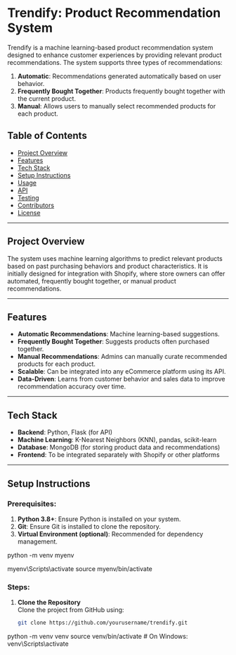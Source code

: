 # Trendify: Product Recommendation System

Trendify is a machine learning-based product recommendation system designed to enhance customer experiences by providing relevant product recommendations. The system supports three types of recommendations:
1. **Automatic**: Recommendations generated automatically based on user behavior.
2. **Frequently Bought Together**: Products frequently bought together with the current product.
3. **Manual**: Allows users to manually select recommended products for each product.

## Table of Contents
- [Project Overview](#project-overview)
- [Features](#features)
- [Tech Stack](#tech-stack)
- [Setup Instructions](#setup-instructions)
- [Usage](#usage)
- [API](#api)
- [Testing](#testing)
- [Contributors](#contributors)
- [License](#license)

---

## Project Overview
The system uses machine learning algorithms to predict relevant products based on past purchasing behaviors and product characteristics. It is initially designed for integration with Shopify, where store owners can offer automated, frequently bought together, or manual product recommendations.

---

## Features
- **Automatic Recommendations**: Machine learning-based suggestions.
- **Frequently Bought Together**: Suggests products often purchased together.
- **Manual Recommendations**: Admins can manually curate recommended products for each product.
- **Scalable**: Can be integrated into any eCommerce platform using its API.
- **Data-Driven**: Learns from customer behavior and sales data to improve recommendation accuracy over time.

---

## Tech Stack
- **Backend**: Python, Flask (for API)
- **Machine Learning**: K-Nearest Neighbors (KNN), pandas, scikit-learn
- **Database**: MongoDB (for storing product data and recommendations)
- **Frontend**: To be integrated separately with Shopify or other platforms

---

## Setup Instructions

### Prerequisites:
1. **Python 3.8+**: Ensure Python is installed on your system.
2. **Git**: Ensure Git is installed to clone the repository.
3. **Virtual Environment (optional)**: Recommended for dependency management.

python -m venv myenv

myenv\Scripts\activate
source myenv/bin/activate

### Steps:

1. **Clone the Repository**  
   Clone the project from GitHub using:
   ```bash
   git clone https://github.com/yourusername/trendify.git

python -m venv venv
source venv/bin/activate  # On Windows: venv\Scripts\activate
